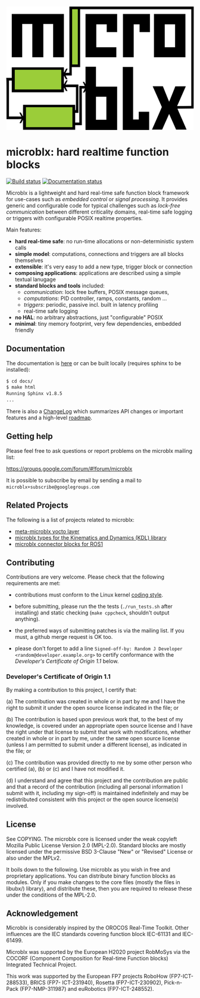 ![microblx logo](/docs/user/_static/microblx-logo.svg)

microblx: hard realtime function blocks
=======================================

[![Build status](https://travis-ci.org/kmarkus/microblx.svg?branch=master)](https://travis-ci.org/kmarkus/microblx)
[![Documentation status](https://readthedocs.org/projects/microblx/badge/?version=latest)](http://microblx.readthedocs.io/?badge=latest)

Microblx is a lightweight and hard real-time safe function block
framework for use-cases such as *embedded control* or *signal
processing*. It provides generic and configurable code for typical
challenges such as *lock-free communication* between different
criticality domains, real-time safe logging or triggers with
configurable POSIX realtime properties.

Main features:

- **hard real-time safe**: no run-time allocations or non-deterministic system calls
- **simple model**: computations, connections and triggers are all blocks themselves
- **extensible**: it's very easy to add a new type, trigger block or connection
- **composing applications**: applications are described using a simple textual lanugage
- **standard blocks and tools** included:
  - *communication*: lock free buffers, POSIX message queues,
  - *computations*: PID controller, ramps, constants, random ...
  - *triggers*: periodic, passive incl. built in latency profiling
  - real-time safe logging
- **no HAL**: no arbitrary abstractions, just "configurable" POSIX
- **minimal**: tiny memory footprint, very few dependencies, embedded friendly

Documentation
-------------

The documentation is [here](https://microblx.readthedocs.io) or can be
built locally (requires sphinx to be installed):

```bash
$ cd docs/
$ make html
Running Sphinx v1.8.5
...
```

There is also a [ChangeLog](/ChangeLog.md) which summarizes API
changes or important features and a high-level
[roadmap](/docs/dev/roadmap.md).

Getting help
------------

Please feel free to ask questions or report problems on the microblx
mailing list:

<https://groups.google.com/forum/#!forum/microblx>

It is possible to subscribe by email by sending a mail to
`microblx+subscribe@googlegroups.com`

Related Projects
----------------

The following is a list of projects related to microblx:

- [meta-microblx yocto layer](https://github.com/kmarkus/meta-microblx)
- [microblx types for the Kinematics and Dynamics (KDL) library](https://github.com/kmarkus/microblx-kdl-types)
- [microblx connector blocks for ROS1](https://github.com/kmarkus/microblx-ros)

Contributing
------------

Contributions are very welcome. Please check that the following
requirements are met:

- contributions must conform to the Linux kernel [coding
  style](https://www.kernel.org/doc/html/latest/process/coding-style.html).

- before submitting, please run the the tests (`./run_tests.sh` after
  installing) and static checking (`make cppcheck`, shouldn't output
  anything).

- the preferred ways of submitting patches is via the mailing list. If
  you must, a github merge request is OK too.

- please don't forget to add a line
  `Signed-off-by: Random J Developer <random@developer.example.org>`
  to certify conformance with the *Developer's Certificate of Origin
  1.1* below.

### Developer's Certificate of Origin 1.1

By making a contribution to this project, I certify that:

(a) The contribution was created in whole or in part by me and I
    have the right to submit it under the open source license
    indicated in the file; or

(b) The contribution is based upon previous work that, to the best
    of my knowledge, is covered under an appropriate open source
    license and I have the right under that license to submit that
    work with modifications, whether created in whole or in part
    by me, under the same open source license (unless I am
    permitted to submit under a different license), as indicated
    in the file; or

(c) The contribution was provided directly to me by some other
    person who certified (a), (b) or (c) and I have not modified
    it.

(d) I understand and agree that this project and the contribution
    are public and that a record of the contribution (including all
    personal information I submit with it, including my sign-off) is
    maintained indefinitely and may be redistributed consistent with
    this project or the open source license(s) involved.

License
-------

See COPYING. The microblx core is licensed under the weak copyleft
Mozilla Public License Version 2.0 (MPL-2.0). Standard blocks are
mostly licensed under the permissive BSD 3-Clause "New" or "Revised"
License or also under the MPLv2.

It boils down to the following. Use microblx as you wish in free and
proprietary applications. You can distribute binary function blocks as
modules. Only if you make changes to the core files (mostly the files
in libubx/) library), and distribute these, then you are required to
release these under the conditions of the MPL-2.0.

Acknowledgement
---------------

Microblx is considerably inspired by the OROCOS Real-Time
Toolkit. Other influences are the IEC standards covering function
block IEC-61131 and IEC-61499.

Microblx was supported by the European H2020 project RobMoSys via the
COCORF (Component Composition for Real-time Function blocks)
Integrated Technical Project.

This work was supported by the European FP7 projects RoboHow
(FP7-ICT-288533), BRICS (FP7- ICT-231940), Rosetta (FP7-ICT-230902),
Pick-n-Pack (FP7-NMP-311987) and euRobotics (FP7-ICT-248552).
